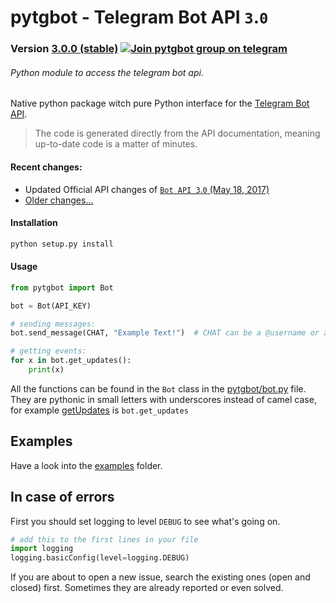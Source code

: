 # pytgbot - Telegram Bot API `3`.`0`
### Version [3.0.0 (stable)](https://github.com/luckydonald/pytgbot/blob/master/CHANGELOG.md#changelog) [![Join pytgbot group on telegram](https://img.shields.io/badge/Telegram%20Group-Join-blue.svg)](https://telegram.me/pytg_group)
###### Python module to access the telegram bot api.

Native python package witch pure Python interface for the [Telegram Bot API](https://core.telegram.org/bots).
> The code is generated directly from the API documentation, meaning up-to-date code is a matter of minutes.

#### Recent changes:
 - Updated Official API changes of [`Bot API 3`.`0` (May 18, 2017)](https://core.telegram.org/bots/api-changelog#may-18-2017)
 - [Older changes...](CHANGELOG.md)

#### Installation  ####
```sh
python setup.py install
```

#### Usage ####

```python
from pytgbot import Bot

bot = Bot(API_KEY)

# sending messages:
bot.send_message(CHAT, "Example Text!")  # CHAT can be a @username or a id

# getting events:
for x in bot.get_updates():
	print(x)

```

All the functions can be found in the `Bot` class in the [pytgbot/bot.py](https://github.com/luckydonald/pytgbot/blob/master/pytgbot/bot.py) file.
They are pythonic in small letters with underscores instead of camel case, for example [getUpdates](https://core.telegram.org/bots/api#getupdates) is `bot.get_updates`

## Examples ##
Have a look into the [examples](https://github.com/luckydonald/pytgbot/tree/master/examples) folder.

## In case of errors ##
First you should set logging to level `DEBUG` to see what's going on.
```python
# add this to the first lines in your file
import logging
logging.basicConfig(level=logging.DEBUG)
```
If you are about to open a new issue, search the existing ones (open and closed) first.
Sometimes they are already reported or even solved.
